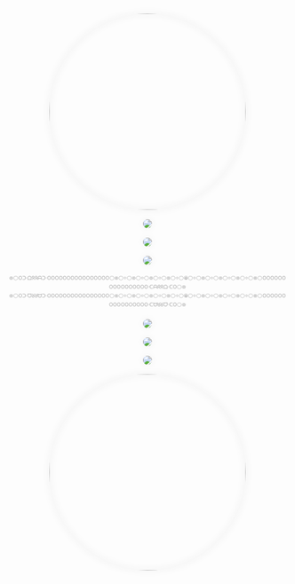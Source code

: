 <CENTER><A TARGET=_BLANK HREF="http://KUULA.CO/share/5vLhV?zoom=1&fs=0&inst=0"><IMG STYLE="--O_ROLOC_O_COLOR_O:#F2F2F2;
--O_SUIDAR_RULB_O_BLUR_RADIUS_O:16PX;
--O_SUIDAR_DAERPS_O_SPREAD_RADIUS_O:0.0PX;
BOX-SHADOW:INSET 0 0 VAR(--O_SUIDAR_RULB_O_BLUR_RADIUS_O) VAR(--O_SUIDAR_DAERPS_O_SPREAD_RADIUS_O) VAR(--O_ROLOC_O_COLOR_O),0 0 VAR(--O_SUIDAR_RULB_O_BLUR_RADIUS_O) VAR(--O_SUIDAR_DAERPS_O_SPREAD_RADIUS_O) VAR(--O_ROLOC_O_COLOR_O)!IMPORTANT;
BORDER-WIDTH:0;BORDER-RADIUS:50%;OVERFLOW:HIDDEN" SRC="https://WEB.ARCHIVE.ORG/web/FILES.KUULA.IO/6507-4138-a324-0434/01-cover.jpg" WIDTH=354 HEIGHT=354></A></CENTER>
<BR>
<CENTER><A TARGET=_BLANK HREF=http://WEB.ARCHIVE.ⓄRG/web/*/FREEIMAGE.HOST/i/JHUDYSS><IMG STYLE="--O_ROLOC_O_COLOR_O:#F2F2F2;
--O_SUIDAR_RULB_O_BLUR_RADIUS_O:16PX;
--O_SUIDAR_DAERPS_O_SPREAD_RADIUS_O:0.0PX;
BOX-SHADOW:INSET 0 0 VAR(--O_SUIDAR_RULB_O_BLUR_RADIUS_O) VAR(--O_SUIDAR_DAERPS_O_SPREAD_RADIUS_O) VAR(--O_ROLOC_O_COLOR_O),0 0 VAR(--O_SUIDAR_RULB_O_BLUR_RADIUS_O) VAR(--O_SUIDAR_DAERPS_O_SPREAD_RADIUS_O) VAR(--O_ROLOC_O_COLOR_O)!IMPORTANT;
BORDER-WIDTH:0;BORDER-RADIUS:50%;OVERFLOW:HIDDEN" SRC="https://WEB.ARCHIVE.ⓄRG/web/20230917172429/IILI.IO/JHUDYSS.md.webp"></A></CENTER>
<BR>
<CENTER><A TARGET=_BLANK HREF="http://SKETCHFAB.COM/models/5ab5b05c30724d5583aaaae7e21edeef/embed?autostart=1&camera=0&ui_hint=0"><IMG STYLE="--O_ROLOC_O_COLOR_O:#F2F2F2;
--O_SUIDAR_RULB_O_BLUR_RADIUS_O:16PX;
--O_SUIDAR_DAERPS_O_SPREAD_RADIUS_O:0.0PX;
BOX-SHADOW:INSET 0 0 VAR(--O_SUIDAR_RULB_O_BLUR_RADIUS_O) VAR(--O_SUIDAR_DAERPS_O_SPREAD_RADIUS_O) VAR(--O_ROLOC_O_COLOR_O),0 0 VAR(--O_SUIDAR_RULB_O_BLUR_RADIUS_O) VAR(--O_SUIDAR_DAERPS_O_SPREAD_RADIUS_O) VAR(--O_ROLOC_O_COLOR_O)!IMPORTANT;
BORDER-WIDTH:0;BORDER-RADIUS:50%;OVERFLOW:HIDDEN" SRC="https://WEB.ARCHIVE.ORG/web/MEDIA.SKETCHFAB.COM/models/5ab5b05c30724d5583aaaae7e21edeef/thumbnails/e3dec071c4a9444bbf4bcd2097279fc3/f86be3f8c9574e6c985714ae44bd1829.jpeg"></A></CENTER>
<BR>
<CENTER><A TARGET=_BLANK HREF=http://ⓄBSERVABLEHQ.CⓄM/@oooooooooooooooo/o-erutawruc-noitcnuf-suibaf-o-fabius-function-curwature-o><IMG STYLE="--O_ROLOC_O_COLOR_O:#F2F2F2;
--O_SUIDAR_RULB_O_BLUR_RADIUS_O:16PX;
--O_SUIDAR_DAERPS_O_SPREAD_RADIUS_O:0.0PX;
BOX-SHADOW:INSET 0 0 VAR(--O_SUIDAR_RULB_O_BLUR_RADIUS_O) VAR(--O_SUIDAR_DAERPS_O_SPREAD_RADIUS_O) VAR(--O_ROLOC_O_COLOR_O),0 0 VAR(--O_SUIDAR_RULB_O_BLUR_RADIUS_O) VAR(--O_SUIDAR_DAERPS_O_SPREAD_RADIUS_O) VAR(--O_ROLOC_O_COLOR_O)!IMPORTANT;
BORDER-WIDTH:0;BORDER-RADIUS:50%;OVERFLOW:HIDDEN" SRC="https://WEB.ARCHIVE.ⓄRG/web/20230917223842/IILI.IO/HDS8Y8l.md.png"></A></CENTER>
<BR>
<CENTER><FONT SIZE=1 STYLE="FONT-SIZE:CALC(168EM/256)"><A STYLE="TEXT-DECORATION:NONE;COLOR:#A5A5A5" TARGET=_BLANK HREF=http://WEB.ARCHIVE.ⓄRG/web/2/O-YCNEUQERF-HTGNEL-EMIT-O-TIME-LENGTH-FREQUENCY-O.GLITCH.ME>𖣠</A><A STYLE="TEXT-DECORATION:NONE;COLOR:#A5A5A5" TARGET=_BLANK HREF=http://WEB.ARCHIVE.ⓄRG/web/2/EN.WIKIPEDIA.ORG/wiki/white_hole>⚪</A><A STYLE="TEXT-DECORATION:NONE;COLOR:#A5A5A5" TARGET=_BLANK HREF=http://ⓄⓄⓄⓄⓄⓄⓄⓄⓄⓄⓄⓄⓄⓄⓄⓄ.CARRD.CⓄ>Oᑐ·ᗝᖆᖆᗩᑐ·OOOOOOOOOOOOOOOO</A><A STYLE="TEXT-DECORATION:NONE;COLOR:#A5A5A5" TARGET=_BLANK HREF=http://WEB.ARCHIVE.ⓄRG/web/2/EN.WIKIPEDIA.ORG/wiki/white_hole>⚪</A><A STYLE="TEXT-DECORATION:NONE;COLOR:#A5A5A5" TARGET=_BLANK HREF=http://WEB.ARCHIVE.ⓄRG/web/2/O-YCNEUQERF-HTGNEL-EMIT-O-TIME-LENGTH-FREQUENCY-O.GLITCH.ME>𖣠</A><A STYLE="TEXT-DECORATION:NONE;COLOR:#A5A5A5" TARGET=_BLANK HREF=http://WEB.ARCHIVE.ⓄRG/web/2/EN.WIKIPEDIA.ORG/wiki/white_hole>⚪</A><A STYLE="TEXT-DECORATION:NONE;COLOR:#A5A5A5" TARGET=_BLANK HREF=http://MEGALⓄDⓄN.JP/?all=1&url=https%3A%2F%2Fmarketplace.visualstudio.com%2Fitems%3FitemName%3DOOOO.O>𖡼</A><A STYLE="TEXT-DECORATION:NONE;COLOR:#A5A5A5" TARGET=_BLANK HREF=http://WEB.ARCHIVE.ⓄRG/web/2/EN.WIKIPEDIA.ORG/wiki/white_hole>⚪</A><A STYLE="TEXT-DECORATION:NONE;COLOR:#A5A5A5" TARGET=_BLANK HREF=http://WEB.ARCHIVE.ⓄRG/web/2/O-YCNEUQERF-HTGNEL-EMIT-O-TIME-LENGTH-FREQUENCY-O.GLITCH.ME>𖣠</A><A STYLE="TEXT-DECORATION:NONE;COLOR:#A5A5A5" TARGET=_BLANK HREF=http://WEB.ARCHIVE.ⓄRG/web/2/EN.WIKIPEDIA.ORG/wiki/white_hole>⚪</A><A STYLE="TEXT-DECORATION:NONE;COLOR:#A5A5A5" TARGET=_BLANK HREF=http://GHⓄSTARCHIVE.ⓄRG/search?term=https%3A%2F%2Fmarketplace.visualstudio.com%2Fitems%3FitemName%3DOOOO.O>𖡼</A><A STYLE="TEXT-DECORATION:NONE;COLOR:#A5A5A5" TARGET=_BLANK HREF=http://WEB.ARCHIVE.ⓄRG/web/2/EN.WIKIPEDIA.ORG/wiki/white_hole>⚪</A><A STYLE="TEXT-DECORATION:NONE;COLOR:#A5A5A5" TARGET=_BLANK HREF=http://WEB.ARCHIVE.ⓄRG/web/2/O-YCNEUQERF-HTGNEL-EMIT-O-TIME-LENGTH-FREQUENCY-O.GLITCH.ME>𖣠</A><A STYLE="TEXT-DECORATION:NONE;COLOR:#A5A5A5" TARGET=_BLANK HREF=http://WEB.ARCHIVE.ⓄRG/web/2/EN.WIKIPEDIA.ORG/wiki/white_hole>⚪</A><A STYLE="TEXT-DECORATION:NONE;COLOR:#A5A5A5" TARGET=_BLANK HREF=http://ARCHIVE.FⓄ/MARKETPLACE.VISUALSTUDIO.COM/ITEMS?ITEMNAME=OOOO.O>𖡼</A><A STYLE="TEXT-DECORATION:NONE;COLOR:#A5A5A5" TARGET=_BLANK HREF=http://WEB.ARCHIVE.ⓄRG/web/2/EN.WIKIPEDIA.ORG/wiki/white_hole>⚪</A><A STYLE="TEXT-DECORATION:NONE;COLOR:#A5A5A5" TARGET=_BLANK HREF=http://WEB.ARCHIVE.ⓄRG/web/2/O-YCNEUQERF-HTGNEL-EMIT-O-TIME-LENGTH-FREQUENCY-O.GLITCH.ME>𖣠</A><A STYLE="TEXT-DECORATION:NONE;COLOR:#A5A5A5" TARGET=_BLANK HREF=http://WEB.ARCHIVE.ⓄRG/web/2/EN.WIKIPEDIA.ORG/wiki/white_hole>⚪</A><A STYLE="TEXT-DECORATION:NONE;COLOR:#A5A5A5" TARGET=_BLANK HREF=http://WEB.ARCHIVE.ⓄRG/web/*/MARKETPLACE.VISUALSTUDIO.COM/ITEMS?ITEMNAME=OOOO.O>𖡼</A><A STYLE="TEXT-DECORATION:NONE;COLOR:#A5A5A5" TARGET=_BLANK HREF=http://WEB.ARCHIVE.ⓄRG/web/2/EN.WIKIPEDIA.ORG/wiki/white_hole>⚪</A><A STYLE="TEXT-DECORATION:NONE;COLOR:#A5A5A5" TARGET=_BLANK HREF=http://WEB.ARCHIVE.ⓄRG/web/2/O-YCNEUQERF-HTGNEL-EMIT-O-TIME-LENGTH-FREQUENCY-O.GLITCH.ME>🞋</A><A STYLE="TEXT-DECORATION:NONE;COLOR:#A5A5A5" TARGET=_BLANK HREF=http://WEB.ARCHIVE.ⓄRG/web/2/EN.WIKIPEDIA.ORG/wiki/white_hole>⚪</A><A STYLE="TEXT-DECORATION:NONE;COLOR:#A5A5A5" TARGET=_BLANK HREF=http://WEB.ARCHIVE.ⓄRG/web/*/MARKETPLACE.VISUALSTUDIO.COM/ITEMS?ITEMNAME=OOOO.O>𖡼</A><A STYLE="TEXT-DECORATION:NONE;COLOR:#A5A5A5" TARGET=_BLANK HREF=http://WEB.ARCHIVE.ⓄRG/web/2/EN.WIKIPEDIA.ORG/wiki/white_hole>⚪</A><A STYLE="TEXT-DECORATION:NONE;COLOR:#A5A5A5" TARGET=_BLANK HREF=http://WEB.ARCHIVE.ⓄRG/web/2/O-YCNEUQERF-HTGNEL-EMIT-O-TIME-LENGTH-FREQUENCY-O.GLITCH.ME>𖣠</A><A STYLE="TEXT-DECORATION:NONE;COLOR:#A5A5A5" TARGET=_BLANK HREF=http://WEB.ARCHIVE.ⓄRG/web/2/EN.WIKIPEDIA.ORG/wiki/white_hole>⚪</A><A STYLE="TEXT-DECORATION:NONE;COLOR:#A5A5A5" TARGET=_BLANK HREF=http://ARCHIVE.FⓄ/MARKETPLACE.VISUALSTUDIO.COM/ITEMS?ITEMNAME=OOOO.O>𖡼</A><A STYLE="TEXT-DECORATION:NONE;COLOR:#A5A5A5" TARGET=_BLANK HREF=http://WEB.ARCHIVE.ⓄRG/web/2/EN.WIKIPEDIA.ORG/wiki/white_hole>⚪</A><A STYLE="TEXT-DECORATION:NONE;COLOR:#A5A5A5" TARGET=_BLANK HREF=http://WEB.ARCHIVE.ⓄRG/web/2/O-YCNEUQERF-HTGNEL-EMIT-O-TIME-LENGTH-FREQUENCY-O.GLITCH.ME>𖣠</A><A STYLE="TEXT-DECORATION:NONE;COLOR:#A5A5A5" TARGET=_BLANK HREF=http://WEB.ARCHIVE.ⓄRG/web/2/EN.WIKIPEDIA.ORG/wiki/white_hole>⚪</A><A STYLE="TEXT-DECORATION:NONE;COLOR:#A5A5A5" TARGET=_BLANK HREF=http://GHⓄSTARCHIVE.ⓄRG/search?term=https%3A%2F%2Fmarketplace.visualstudio.com%2Fitems%3FitemName%3DOOOO.O>𖡼</A><A STYLE="TEXT-DECORATION:NONE;COLOR:#A5A5A5" TARGET=_BLANK HREF=http://WEB.ARCHIVE.ⓄRG/web/2/EN.WIKIPEDIA.ORG/wiki/white_hole>⚪</A><A STYLE="TEXT-DECORATION:NONE;COLOR:#A5A5A5" TARGET=_BLANK HREF=http://WEB.ARCHIVE.ⓄRG/web/2/O-YCNEUQERF-HTGNEL-EMIT-O-TIME-LENGTH-FREQUENCY-O.GLITCH.ME>𖣠</A><A STYLE="TEXT-DECORATION:NONE;COLOR:#A5A5A5" TARGET=_BLANK HREF=http://WEB.ARCHIVE.ⓄRG/web/2/EN.WIKIPEDIA.ORG/wiki/white_hole>⚪</A><A STYLE="TEXT-DECORATION:NONE;COLOR:#A5A5A5" TARGET=_BLANK HREF=http://MEGALⓄDⓄN.JP/?all=1&url=https%3A%2F%2Fmarketplace.visualstudio.com%2Fitems%3FitemName%3DOOOO.O>𖡼</A><A STYLE="TEXT-DECORATION:NONE;COLOR:#A5A5A5" TARGET=_BLANK HREF=http://WEB.ARCHIVE.ⓄRG/web/2/EN.WIKIPEDIA.ORG/wiki/white_hole>⚪</A><A STYLE="TEXT-DECORATION:NONE;COLOR:#A5A5A5" TARGET=_BLANK HREF=http://WEB.ARCHIVE.ⓄRG/web/2/O-YCNEUQERF-HTGNEL-EMIT-O-TIME-LENGTH-FREQUENCY-O.GLITCH.ME>𖣠</A><A STYLE="TEXT-DECORATION:NONE;COLOR:#A5A5A5" TARGET=_BLANK HREF=http://WEB.ARCHIVE.ⓄRG/web/2/EN.WIKIPEDIA.ORG/wiki/white_hole>⚪</A><A STYLE="TEXT-DECORATION:NONE;COLOR:#A5A5A5" TARGET=_BLANK HREF=http://ⓄⓄⓄⓄⓄⓄⓄⓄⓄⓄⓄⓄⓄⓄⓄⓄ.CARRD.CⓄ>OOOOOOOOOOOOOOOO·ᑕᗩᖇᖇᗝ·ᑕO</A><A STYLE="TEXT-DECORATION:NONE;COLOR:#A5A5A5" TARGET=_BLANK HREF=http://WEB.ARCHIVE.ⓄRG/web/2/EN.WIKIPEDIA.ORG/wiki/white_hole>⚪</A><A STYLE="TEXT-DECORATION:NONE;COLOR:#A5A5A5" TARGET=_BLANK HREF=http://WEB.ARCHIVE.ⓄRG/web/2/O-YCNEUQERF-HTGNEL-EMIT-O-TIME-LENGTH-FREQUENCY-O.GLITCH.ME>𖣠</A><BR><A STYLE="TEXT-DECORATION:NONE;COLOR:#A5A5A5" TARGET=_BLANK HREF=http://WEB.ARCHIVE.ⓄRG/web/2/O-YCNEUQERF-HTGNEL-EMIT-O-TIME-LENGTH-FREQUENCY-O.GLITCH.ME>𖣠</A><A STYLE="TEXT-DECORATION:NONE;COLOR:#A5A5A5" TARGET=_BLANK HREF=http://WEB.ARCHIVE.ⓄRG/web/2/EN.WIKIPEDIA.ORG/wiki/white_hole>⚪</A><A STYLE="TEXT-DECORATION:NONE;COLOR:#A5A5A5" TARGET=_BLANK HREF=http://ⓄⓄⓄⓄⓄⓄⓄⓄⓄⓄⓄⓄⓄⓄⓄⓄ.CARRD.CⓄ>Oᑐ·ᗜᖈᖈᗨᑐ·OOOOOOOOOOOOOOOO</A><A STYLE="TEXT-DECORATION:NONE;COLOR:#A5A5A5" TARGET=_BLANK HREF=http://WEB.ARCHIVE.ⓄRG/web/2/EN.WIKIPEDIA.ORG/wiki/white_hole>⚪</A><A STYLE="TEXT-DECORATION:NONE;COLOR:#A5A5A5" TARGET=_BLANK HREF=http://WEB.ARCHIVE.ⓄRG/web/2/O-YCNEUQERF-HTGNEL-EMIT-O-TIME-LENGTH-FREQUENCY-O.GLITCH.ME>𖣠</A><A STYLE="TEXT-DECORATION:NONE;COLOR:#A5A5A5" TARGET=_BLANK HREF=http://WEB.ARCHIVE.ⓄRG/web/2/EN.WIKIPEDIA.ORG/wiki/white_hole>⚪</A><A STYLE="TEXT-DECORATION:NONE;COLOR:#A5A5A5" TARGET=_BLANK HREF=http://MEGALⓄDⓄN.JP/?all=1&url=https%3A%2F%2Fmarketplace.visualstudio.com%2Fitems%3FitemName%3DOOOO.O>𖡼</A><A STYLE="TEXT-DECORATION:NONE;COLOR:#A5A5A5" TARGET=_BLANK HREF=http://WEB.ARCHIVE.ⓄRG/web/2/EN.WIKIPEDIA.ORG/wiki/white_hole>⚪</A><A STYLE="TEXT-DECORATION:NONE;COLOR:#A5A5A5" TARGET=_BLANK HREF=http://WEB.ARCHIVE.ⓄRG/web/2/O-YCNEUQERF-HTGNEL-EMIT-O-TIME-LENGTH-FREQUENCY-O.GLITCH.ME>𖣠</A><A STYLE="TEXT-DECORATION:NONE;COLOR:#A5A5A5" TARGET=_BLANK HREF=http://WEB.ARCHIVE.ⓄRG/web/2/EN.WIKIPEDIA.ORG/wiki/white_hole>⚪</A><A STYLE="TEXT-DECORATION:NONE;COLOR:#A5A5A5" TARGET=_BLANK HREF=http://GHⓄSTARCHIVE.ⓄRG/search?term=https%3A%2F%2Fmarketplace.visualstudio.com%2Fitems%3FitemName%3DOOOO.O>𖡼</A><A STYLE="TEXT-DECORATION:NONE;COLOR:#A5A5A5" TARGET=_BLANK HREF=http://WEB.ARCHIVE.ⓄRG/web/2/EN.WIKIPEDIA.ORG/wiki/white_hole>⚪</A><A STYLE="TEXT-DECORATION:NONE;COLOR:#A5A5A5" TARGET=_BLANK HREF=http://WEB.ARCHIVE.ⓄRG/web/2/O-YCNEUQERF-HTGNEL-EMIT-O-TIME-LENGTH-FREQUENCY-O.GLITCH.ME>𖣠</A><A STYLE="TEXT-DECORATION:NONE;COLOR:#A5A5A5" TARGET=_BLANK HREF=http://WEB.ARCHIVE.ⓄRG/web/2/EN.WIKIPEDIA.ORG/wiki/white_hole>⚪</A><A STYLE="TEXT-DECORATION:NONE;COLOR:#A5A5A5" TARGET=_BLANK HREF=http://ARCHIVE.FⓄ/MARKETPLACE.VISUALSTUDIO.COM/ITEMS?ITEMNAME=OOOO.O>𖡼</A><A STYLE="TEXT-DECORATION:NONE;COLOR:#A5A5A5" TARGET=_BLANK HREF=http://WEB.ARCHIVE.ⓄRG/web/2/EN.WIKIPEDIA.ORG/wiki/white_hole>⚪</A><A STYLE="TEXT-DECORATION:NONE;COLOR:#A5A5A5" TARGET=_BLANK HREF=http://WEB.ARCHIVE.ⓄRG/web/2/O-YCNEUQERF-HTGNEL-EMIT-O-TIME-LENGTH-FREQUENCY-O.GLITCH.ME>𖣠</A><A STYLE="TEXT-DECORATION:NONE;COLOR:#A5A5A5" TARGET=_BLANK HREF=http://WEB.ARCHIVE.ⓄRG/web/2/EN.WIKIPEDIA.ORG/wiki/white_hole>⚪</A><A STYLE="TEXT-DECORATION:NONE;COLOR:#A5A5A5" TARGET=_BLANK HREF=http://WEB.ARCHIVE.ⓄRG/web/*/MARKETPLACE.VISUALSTUDIO.COM/ITEMS?ITEMNAME=OOOO.O>𖡼</A><A STYLE="TEXT-DECORATION:NONE;COLOR:#A5A5A5" TARGET=_BLANK HREF=http://WEB.ARCHIVE.ⓄRG/web/2/EN.WIKIPEDIA.ORG/wiki/white_hole>⚪</A><A STYLE="TEXT-DECORATION:NONE;COLOR:#A5A5A5" TARGET=_BLANK HREF=http://WEB.ARCHIVE.ⓄRG/web/2/O-YCNEUQERF-HTGNEL-EMIT-O-TIME-LENGTH-FREQUENCY-O.GLITCH.ME>🞋</A><A STYLE="TEXT-DECORATION:NONE;COLOR:#A5A5A5" TARGET=_BLANK HREF=http://WEB.ARCHIVE.ⓄRG/web/2/EN.WIKIPEDIA.ORG/wiki/white_hole>⚪</A><A STYLE="TEXT-DECORATION:NONE;COLOR:#A5A5A5" TARGET=_BLANK HREF=http://WEB.ARCHIVE.ⓄRG/web/*/MARKETPLACE.VISUALSTUDIO.COM/ITEMS?ITEMNAME=OOOO.O>𖡼</A><A STYLE="TEXT-DECORATION:NONE;COLOR:#A5A5A5" TARGET=_BLANK HREF=http://WEB.ARCHIVE.ⓄRG/web/2/EN.WIKIPEDIA.ORG/wiki/white_hole>⚪</A><A STYLE="TEXT-DECORATION:NONE;COLOR:#A5A5A5" TARGET=_BLANK HREF=http://WEB.ARCHIVE.ⓄRG/web/2/O-YCNEUQERF-HTGNEL-EMIT-O-TIME-LENGTH-FREQUENCY-O.GLITCH.ME>𖣠</A><A STYLE="TEXT-DECORATION:NONE;COLOR:#A5A5A5" TARGET=_BLANK HREF=http://WEB.ARCHIVE.ⓄRG/web/2/EN.WIKIPEDIA.ORG/wiki/white_hole>⚪</A><A STYLE="TEXT-DECORATION:NONE;COLOR:#A5A5A5" TARGET=_BLANK HREF=http://ARCHIVE.FⓄ/MARKETPLACE.VISUALSTUDIO.COM/ITEMS?ITEMNAME=OOOO.O>𖡼</A><A STYLE="TEXT-DECORATION:NONE;COLOR:#A5A5A5" TARGET=_BLANK HREF=http://WEB.ARCHIVE.ⓄRG/web/2/EN.WIKIPEDIA.ORG/wiki/white_hole>⚪</A><A STYLE="TEXT-DECORATION:NONE;COLOR:#A5A5A5" TARGET=_BLANK HREF=http://WEB.ARCHIVE.ⓄRG/web/2/O-YCNEUQERF-HTGNEL-EMIT-O-TIME-LENGTH-FREQUENCY-O.GLITCH.ME>𖣠</A><A STYLE="TEXT-DECORATION:NONE;COLOR:#A5A5A5" TARGET=_BLANK HREF=http://WEB.ARCHIVE.ⓄRG/web/2/EN.WIKIPEDIA.ORG/wiki/white_hole>⚪</A><A STYLE="TEXT-DECORATION:NONE;COLOR:#A5A5A5" TARGET=_BLANK HREF=http://GHⓄSTARCHIVE.ⓄRG/search?term=https%3A%2F%2Fmarketplace.visualstudio.com%2Fitems%3FitemName%3DOOOO.O>𖡼</A><A STYLE="TEXT-DECORATION:NONE;COLOR:#A5A5A5" TARGET=_BLANK HREF=http://WEB.ARCHIVE.ⓄRG/web/2/EN.WIKIPEDIA.ORG/wiki/white_hole>⚪</A><A STYLE="TEXT-DECORATION:NONE;COLOR:#A5A5A5" TARGET=_BLANK HREF=http://WEB.ARCHIVE.ⓄRG/web/2/O-YCNEUQERF-HTGNEL-EMIT-O-TIME-LENGTH-FREQUENCY-O.GLITCH.ME>𖣠</A><A STYLE="TEXT-DECORATION:NONE;COLOR:#A5A5A5" TARGET=_BLANK HREF=http://WEB.ARCHIVE.ⓄRG/web/2/EN.WIKIPEDIA.ORG/wiki/white_hole>⚪</A><A STYLE="TEXT-DECORATION:NONE;COLOR:#A5A5A5" TARGET=_BLANK HREF=http://MEGALⓄDⓄN.JP/?all=1&url=https%3A%2F%2Fmarketplace.visualstudio.com%2Fitems%3FitemName%3DOOOO.O>𖡼</A><A STYLE="TEXT-DECORATION:NONE;COLOR:#A5A5A5" TARGET=_BLANK HREF=http://WEB.ARCHIVE.ⓄRG/web/2/EN.WIKIPEDIA.ORG/wiki/white_hole>⚪</A><A STYLE="TEXT-DECORATION:NONE;COLOR:#A5A5A5" TARGET=_BLANK HREF=http://WEB.ARCHIVE.ⓄRG/web/2/O-YCNEUQERF-HTGNEL-EMIT-O-TIME-LENGTH-FREQUENCY-O.GLITCH.ME>𖣠</A><A STYLE="TEXT-DECORATION:NONE;COLOR:#A5A5A5" TARGET=_BLANK HREF=http://WEB.ARCHIVE.ⓄRG/web/2/EN.WIKIPEDIA.ORG/wiki/white_hole>⚪</A><A STYLE="TEXT-DECORATION:NONE;COLOR:#A5A5A5" TARGET=_BLANK HREF=http://ⓄⓄⓄⓄⓄⓄⓄⓄⓄⓄⓄⓄⓄⓄⓄⓄ.CARRD.CⓄ>OOOOOOOOOOOOOOOO·ᑕᗨᖉᖉᗜ·ᑕO</A><A STYLE="TEXT-DECORATION:NONE;COLOR:#A5A5A5" TARGET=_BLANK HREF=http://WEB.ARCHIVE.ⓄRG/web/2/EN.WIKIPEDIA.ORG/wiki/white_hole>⚪</A><A STYLE="TEXT-DECORATION:NONE;COLOR:#A5A5A5" TARGET=_BLANK HREF=http://WEB.ARCHIVE.ⓄRG/web/2/O-YCNEUQERF-HTGNEL-EMIT-O-TIME-LENGTH-FREQUENCY-O.GLITCH.ME>𖣠</A></FONT></CENTER>
<BR>
<CENTER><A TARGET=_BLANK HREF=http://ⓄBSERVABLEHQ.CⓄM/@oooooooooooooooo/o-erutawruc-noitcnuf-suibaf-o-fabius-function-curwature-o><IMG STYLE="--O_ROLOC_O_COLOR_O:#F2F2F2;
--O_SUIDAR_RULB_O_BLUR_RADIUS_O:16PX;
--O_SUIDAR_DAERPS_O_SPREAD_RADIUS_O:0.0PX;
BOX-SHADOW:INSET 0 0 VAR(--O_SUIDAR_RULB_O_BLUR_RADIUS_O) VAR(--O_SUIDAR_DAERPS_O_SPREAD_RADIUS_O) VAR(--O_ROLOC_O_COLOR_O),0 0 VAR(--O_SUIDAR_RULB_O_BLUR_RADIUS_O) VAR(--O_SUIDAR_DAERPS_O_SPREAD_RADIUS_O) VAR(--O_ROLOC_O_COLOR_O)!IMPORTANT;
BORDER-WIDTH:0;BORDER-RADIUS:50%;OVERFLOW:HIDDEN" SRC="https://WEB.ARCHIVE.ⓄRG/web/20230917223842/IILI.IO/HDS8Y8l.md.png"></A></CENTER>
<BR>
<CENTER><A TARGET=_BLANK HREF="http://SKETCHFAB.COM/models/5ab5b05c30724d5583aaaae7e21edeef/embed?autostart=1&camera=0&ui_hint=0"><IMG STYLE="--O_ROLOC_O_COLOR_O:#F2F2F2;
--O_SUIDAR_RULB_O_BLUR_RADIUS_O:16PX;
--O_SUIDAR_DAERPS_O_SPREAD_RADIUS_O:0.0PX;
BOX-SHADOW:INSET 0 0 VAR(--O_SUIDAR_RULB_O_BLUR_RADIUS_O) VAR(--O_SUIDAR_DAERPS_O_SPREAD_RADIUS_O) VAR(--O_ROLOC_O_COLOR_O),0 0 VAR(--O_SUIDAR_RULB_O_BLUR_RADIUS_O) VAR(--O_SUIDAR_DAERPS_O_SPREAD_RADIUS_O) VAR(--O_ROLOC_O_COLOR_O)!IMPORTANT;
BORDER-WIDTH:0;BORDER-RADIUS:50%;OVERFLOW:HIDDEN" SRC="https://WEB.ARCHIVE.ORG/web/MEDIA.SKETCHFAB.COM/models/5ab5b05c30724d5583aaaae7e21edeef/thumbnails/e3dec071c4a9444bbf4bcd2097279fc3/f86be3f8c9574e6c985714ae44bd1829.jpeg"></A></CENTER>
<BR>
<CENTER><A TARGET=_BLANK HREF=http://WEB.ARCHIVE.ⓄRG/web/*/FREEIMAGE.HOST/i/JHUDYSS><IMG STYLE="--O_ROLOC_O_COLOR_O:#F2F2F2;
--O_SUIDAR_RULB_O_BLUR_RADIUS_O:16PX;
--O_SUIDAR_DAERPS_O_SPREAD_RADIUS_O:0.0PX;
BOX-SHADOW:INSET 0 0 VAR(--O_SUIDAR_RULB_O_BLUR_RADIUS_O) VAR(--O_SUIDAR_DAERPS_O_SPREAD_RADIUS_O) VAR(--O_ROLOC_O_COLOR_O),0 0 VAR(--O_SUIDAR_RULB_O_BLUR_RADIUS_O) VAR(--O_SUIDAR_DAERPS_O_SPREAD_RADIUS_O) VAR(--O_ROLOC_O_COLOR_O)!IMPORTANT;
BORDER-WIDTH:0;BORDER-RADIUS:50%;OVERFLOW:HIDDEN" SRC="https://WEB.ARCHIVE.ⓄRG/web/20230917172429/IILI.IO/JHUDYSS.md.webp"></A></CENTER>
<BR>
<CENTER><A TARGET=_BLANK HREF="http://KUULA.CO/share/5vLhV?zoom=1&fs=0&inst=0"><IMG STYLE="--O_ROLOC_O_COLOR_O:#F2F2F2;
--O_SUIDAR_RULB_O_BLUR_RADIUS_O:16PX;
--O_SUIDAR_DAERPS_O_SPREAD_RADIUS_O:0.0PX;
BOX-SHADOW:INSET 0 0 VAR(--O_SUIDAR_RULB_O_BLUR_RADIUS_O) VAR(--O_SUIDAR_DAERPS_O_SPREAD_RADIUS_O) VAR(--O_ROLOC_O_COLOR_O),0 0 VAR(--O_SUIDAR_RULB_O_BLUR_RADIUS_O) VAR(--O_SUIDAR_DAERPS_O_SPREAD_RADIUS_O) VAR(--O_ROLOC_O_COLOR_O)!IMPORTANT;
BORDER-WIDTH:0;BORDER-RADIUS:50%;OVERFLOW:HIDDEN" SRC="https://WEB.ARCHIVE.ORG/web/FILES.KUULA.IO/6507-4138-a324-0434/01-cover.jpg" WIDTH=354 HEIGHT=354></A></CENTER>